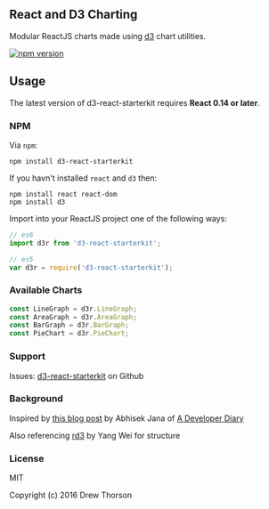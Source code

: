 ## React and D3 Charting

Modular ReactJS charts made using [d3](https://d3js.org/) chart utilities.

[![npm version](https://badge.fury.io/js/d3-react-starterkit.svg)](https://badge.fury.io/js/d3-react-starterkit)

## Usage

The latest version of d3-react-starterkit requires **React 0.14 or later**.

### NPM
Via `npm`:

```
npm install d3-react-starterkit
```

If you havn't installed `react` and `d3` then:

```
npm install react react-dom
npm install d3
```

Import into your ReactJS project one of the following ways:

```js
// es6
import d3r from 'd3-react-starterkit';

// es5
var d3r = require('d3-react-starterkit');

```
### Available Charts

```js
const LineGraph = d3r.LineGraph;
const AreaGraph = d3r.AreaGraph;
const BarGraph = d3r.BarGraph;
const PieChart = d3r.PieChart;
```

### Support
Issues: [d3-react-starterkit](https://github.com/drew-thorson/d3-react-starterkit/issues) on Github

### Background
Inspired by [this blog post](http://www.adeveloperdiary.com/react-js/create-reusable-charts-react-d3-part1/) by Abhisek Jana of [A Developer Diary](http://www.adeveloperdiary.com/)

Also referencing [rd3](https://github.com/yang-wei/rd3) by Yang Wei for structure

### License
MIT

Copyright (c) 2016 Drew Thorson

